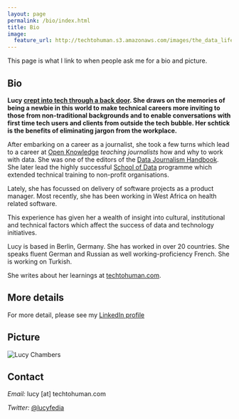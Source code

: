 ```yaml
---
layout: page
permalink: /bio/index.html
title: Bio
image:
  feature_url: http://techtohuman.s3.amazonaws.com/images/the_data_lifecycle960px.jpg
---
```



This page is what I link to when people ask me for a bio and picture. 

## Bio

**Lucy [crept into tech through a back door](http://techtohuman.com/5_in_5_fluency). She draws on the memories of being a newbie in this world to make technical careers more inviting to those from non-traditional backgrounds and to enable conversations with first time tech users and clients from outside the tech bubble. Her schtick is the benefits of eliminating jargon from the workplace.** 

After embarking on a career as a journalist, she took a few turns which lead to a career at [Open Knowledge](https://okfn.org/) *teaching journalists* how and why to work with data. She was one of the editors of the [Data Journalism Handbook](http://datajournalismhandbook.org/). She later lead the highly successful [School of Data](https://schoolofdata.org/) programme which extended technical training to non-profit organisations. 

Lately, she has focussed on delivery of software projects as a product manager.  Most recently, she has been working in West Africa on health related software. 

This experience has given her a wealth of insight into cultural, institutional and technical factors which affect the success of data and technology initiatives. 

Lucy is based in Berlin, Germany. She has worked in over 20 countries. She speaks fluent German and Russian as well working-proficiency French. She is working on Turkish. 

She writes about her learnings at [techtohuman.com](http://techtohuman.com/).


## More details

For more detail, please see my [LinkedIn profile](https://uk.linkedin.com/in/lucyfedia) 

## Picture 

<img src="http://techtohuman.s3.amazonaws.com/images/bio-photo-2.jpg" alt="Lucy Chambers">

## Contact 

*Email:* lucy [at] techtohuman.com 

*Twitter:* [@lucyfedia](http://twitter.com/lucyfedia)



